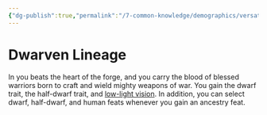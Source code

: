 ```yaml
---
{"dg-publish":true,"permalink":"/7-common-knowledge/demographics/versatile-heritages/mixed-lineage/dwarven-lineage/","noteIcon":""}
---
```


# Dwarven Lineage

In you beats the heart of the forge, and you carry the blood of blessed warriors born to craft and wield mighty weapons of war. You gain the dwarf trait, the half-dwarf trait, and [low-light vision](https://2e.aonprd.com/Rules.aspx?ID=416). In addition, you can select dwarf, half-dwarf, and human feats whenever you gain an ancestry feat.